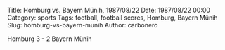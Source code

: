 Title: Homburg vs. Bayern Münih, 1987/08/22
Date: 1987/08/22 00:00
Category: sports
Tags: football, football scores, Homburg, Bayern Münih
Slug: homburg-vs-bayern-munih
Author: carbonero


Homburg 3 - 2 Bayern Münih
